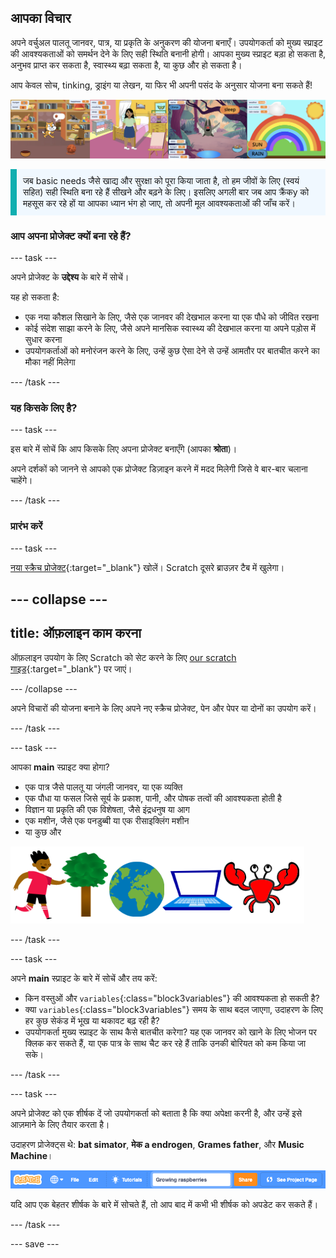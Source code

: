 ## आपका विचार

अपने वर्चुअल पालतू जानवर, पात्र, या प्रकृति के अनुकरण की योजना बनाएँ। उपयोगकर्ता को मुख्य स्प्राइट की आवश्यकताओं को समर्थन देने के लिए सही स्थिति बनानी होगी। आपका मुख्य स्प्राइट बड़ा हो सकता है, अनुभव प्राप्त कर सकता है, स्वास्थ्य बढ़ा सकता है, या कुछ और हो सकता है।

आप केवल सोच, tinking, ड्राइंग या लेखन, या फिर भी अपनी पसंद के अनुसार योजना बना सकते हैं!

![](images/step2_image.png)

<p style="border-left: solid; border-width:10px; border-color: #0faeb0; background-color: aliceblue; padding: 10px;">
जब <span style="color: #0feb0">basic needs</span> जैसे खाद्य और सुरक्षा को पूरा किया जाता है, तो हम जीवों के लिए (स्वयं सहित) सही स्थिति बना रहे हैं सीखने और बढ़ने के लिए। इसलिए अगली बार जब आप क्रैंकy को महसूस कर रहे हों या आपका ध्यान भंग हो जाए, तो अपनी मूल आवश्यकताओं की जाँच करें।  
</p>

### आप अपना प्रोजेक्ट क्यों बना रहे हैं?

--- task ---

अपने प्रोजेक्ट के **उद्देश्य** के बारे में सोचें।

यह हो सकता है:
- एक नया कौशल सिखाने के लिए, जैसे एक जानवर की देखभाल करना या एक पौधे को जीवित रखना
- कोई संदेश साझा करने के लिए, जैसे अपने मानसिक स्वास्थ्य की देखभाल करना या अपने पड़ोस में सुधार करना
- उपयोगकर्ताओं को मनोरंजन करने के लिए, उन्हें कुछ ऐसा देने से उन्हें आमतौर पर बातचीत करने का मौका नहीं मिलेगा

--- /task ---

### यह किसके लिए है?

--- task ---

इस बारे में सोचें कि आप किसके लिए अपना प्रोजेक्ट बनाएँगे (आपका **श्रोता**)।

अपने दर्शकों को जानने से आपको एक प्रोजेक्ट डिज़ाइन करने में मदद मिलेगी जिसे वे बार-बार चलाना चाहेंगे।

--- /task ---

### प्रारंभ करें

--- task ---

[नया स्क्रैच प्रोजेक्ट](http://rpf.io/scratch-new){:target="_blank"} खोलें। Scratch दूसरे ब्राउज़र टैब में खुलेगा।

--- collapse ---
---
title: ऑफ़लाइन काम करना
---

ऑफ़लाइन उपयोग के लिए Scratch को सेट करने के लिए [our scratch गाइड](https://learning-admin.raspberrypi.org/en/projects/getting-started-scratch/1){:target="_blank"} पर जाएं।

--- /collapse ---

अपने विचारों की योजना बनाने के लिए अपने नए स्क्रैच प्रोजेक्ट, पेन और पेपर या दोनों का उपयोग करें।

--- /task ---

--- task ---

आपका **main** स्प्राइट क्या होगा?
+ एक पात्र जैसे पालतू या जंगली जानवर, या एक व्यक्ति
+ एक पौधा या फसल जिसे सूर्य के प्रकाश, पानी, और पोषक तत्वों की आवश्यकता होती है
+ विज्ञान या प्रकृति की एक विशेषता, जैसे इंद्रधनुष या आग
+ एक मशीन, जैसे एक पनडुब्बी या एक रीसाइक्लिंग मशीन
+ या कुछ और

![स्प्राइट्स के कुछ उदाहरण जिनका उपयोग किया जा सकता है; एक केकड़ा, एक पेड़, दुनिया, एक लैपटॉप।](images/sprite-examples.png)

--- /task ---

--- task ---

अपने **main** स्प्राइट के बारे में सोचें और तय करें:

+ किन वस्तुओं और `variables`{:class="block3variables"} की आवश्यकता हो सकती है?
+ क्या `variables`{:class="block3variables"} समय के साथ बदल जाएगा, उदाहरण के लिए हर कुछ सेकंड में भूख या थकावट बढ़ रही है?
+ उपयोगकर्ता मुख्य स्प्राइट के साथ कैसे बातचीत करेगा? यह एक जानवर को खाने के लिए भोजन पर क्लिक कर सकते हैं, या एक पात्र के साथ चैट कर रहे हैं ताकि उनकी बोरियत को कम किया जा सके।

--- /task ---

--- task ---

अपने प्रोजेक्ट को एक शीर्षक दें जो उपयोगकर्ता को बताता है कि क्या अपेक्षा करनी है, और उन्हें इसे आज़माने के लिए तैयार करता है।

उदाहरण प्रोजेक्ट्स थे: **bat simator**, **मेक a endrogen**, **Grames father**, और **Music Machine**।

![प्रोजेक्ट नाम शीर्षक के साथ Scratch मेन्यू बार भरा गया।](images/project-name.png)

यदि आप एक बेहतर शीर्षक के बारे में सोचते हैं, तो आप बाद में कभी भी शीर्षक को अपडेट कर सकते हैं।

--- /task ---

--- save ---
